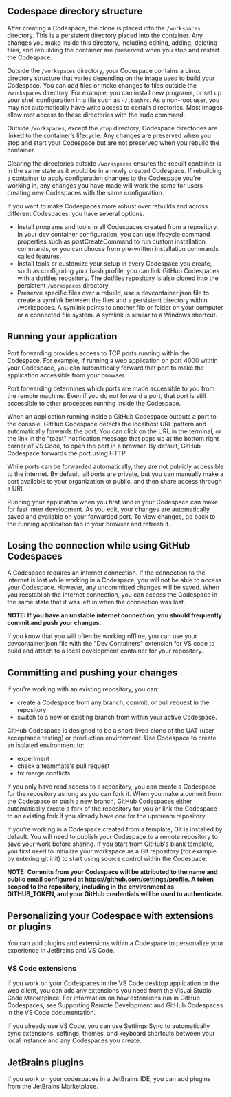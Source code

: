 ## Codespace directory structure
After creating a Codespace, the clone is placed into the `/workspaces` directory. This is a persistent directory placed into the container. Any changes you make inside this directory, including editing, adding, deleting files, and rebuilding the container are preserved when you stop and restart the Codespace.

Outside the `/workspaces` directory, your Codespace contains a Linux directory structure that varies depending on the image used to build your Codespace. You can add files or make changes to files outside the `/workspaces` directory. For example, you can install new programs, or set up your shell configuration in a file such as `~/.bashrc`. As a non-root user, you may not automatically have write access to certain directories. Most images allow root access to these directories with the sudo command.

Outside `/workspaces`, except the `/tmp` directory, Codespace directories are linked to the container’s lifecycle. Any changes are preserved when you stop and start your Codespace but are not preserved when you rebuild the container. 

Clearing the directories outside `/workspaces` ensures the rebuilt container is in the same state as it would be in a newly created Codespace. If rebuilding a container to apply configuration changes to the Codespace you're working in, any changes you have made will work the same for users creating new Codespaces with the same configuration.

If you want to make Codespaces more robust over rebuilds and across different Codespaces, you have several options.

- Install programs and tools in all Codespaces created from a repository. In your dev container configuration, you can use lifecycle command properties such as postCreateCommand to run custom installation commands, or you can choose from pre-written installation commands called features.
- Install tools or customize your setup in every Codespace you create, such as configuring your bash profile, you can link GitHub Codespaces with a dotfiles repository. The dotfiles repository is also cloned into the persistent `/workspaces` directory.
- Preserve specific files over a rebuild, use a devcontainer.json file to create a symlink between the files and a persistent directory within /workspaces. A symlink points to another file or folder on your computer or a connected file system. A symlink is similar to a Windows shortcut.

## Running your application
Port forwarding provides access to TCP ports running within the Codespace. For example, if running a web application on port 4000 within your Codespace, you can automatically forward that port to make the application accessible from your browser.

Port forwarding determines which ports are made accessible to you from the remote machine. Even if you do not forward a port, that port is still accessible to other processes running inside the Codespace.

When an application running inside a GitHub Codespace outputs a port to the console, GitHub Codespace detects the localhost URL pattern and automatically forwards the port. You can click on the URL in the terminal, or the link in the "toast" notification message that pops up at the bottom right corner of VS Code, to open the port in a browser. By default, GitHub Codespace forwards the port using HTTP. 

While ports can be forwarded automatically, they are not publicly accessible to the internet. By default, all ports are private, but you can manually make a port available to your organization or public, and then share access through a URL.

Running your application when you first land in your Codespace can make for fast inner development. As you edit, your changes are automatically saved and available on your forwarded port. To view changes, go back to the running application tab in your browser and refresh it.

## Losing the connection while using GitHub Codespaces
A Codespace requires an internet connection. If the connection to the internet is lost while working in a Codespace, you will not be able to access your Codespace. However, any uncommitted changes will be saved. When you reestablish the internet connection, you can access the Codespace in the same state that it was left in when the connection was lost.

**NOTE: If you have an unstable internet connection, you should frequently commit and push your changes.**

If you know that you will often be working offline, you can use your devcontainer.json file with the "Dev Containers" extension for VS code to build and attach to a local development container for your repository.

## Committing and pushing your changes
If you're working with an existing repository, you can:
- create a Codespace from any branch, commit, or pull request in the repository
- switch to a new or existing branch from within your active Codespace.

GitHub Codespace is designed to be a short-lived clone of the UAT (user acceptance testing) or production environment. Use Codespace to create an isolated environment to:
- experiment
- check a teammate's pull request
- fix merge conflicts

If you only have read access to a repository, you can create a Codespace for the repository as long as you can fork it. When you make a commit from the Codespace or push a new branch, GitHub Codespaces either automatically create a fork of the repository for you or link the Codespace to an existing fork if you already have one for the upstream repository.

If you're working in a Codespace created from a template, Git is installed by default. You will need to publish your Codespace to a remote repository to save your work before sharing. If you start from GitHub's blank template, you first need to initialize your workspace as a Git repository (for example by entering git init) to start using source control within the Codespace.

**NOTE: Commits from your Codespace will be attributed to the name and public email configured at https://github.com/settings/profile. A token scoped to the repository, including in the environment as GITHUB_TOKEN, and your GitHub credentials will be used to authenticate.**

## Personalizing your Codespace with extensions or plugins
You can add plugins and extensions within a Codespace to personalize your experience in JetBrains and VS Code.
### VS Code extensions
If you work on your Codespaces in the VS Code desktop application or the web client, you can add any extensions you need from the Visual Studio Code Marketplace. For information on how extensions run in GitHub Codespaces, see Supporting Remote Development and GitHub Codespaces in the VS Code documentation.

If you already use VS Code, you can use Settings Sync to automatically sync extensions, settings, themes, and keyboard shortcuts between your local instance and any Codespaces you create.
## JetBrains plugins
If you work on your codespaces in a JetBrains IDE, you can add plugins from the JetBrains Marketplace.
